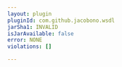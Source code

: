 ```yaml
---
layout: plugin
pluginId: com.github.jacobono.wsdl
jarSha1: INVALID
isJarAvailable: false
error: NONE
violations: []

---
```

